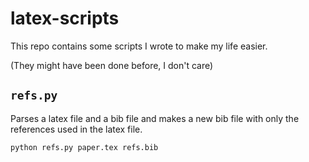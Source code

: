 # latex-scripts

This repo contains some scripts I wrote to make my life easier.

(They might have been done before, I don't care)

## `refs.py`

Parses a latex file and a bib file and makes a new bib file with only the references used in the latex file.

```sh
python refs.py paper.tex refs.bib
```

